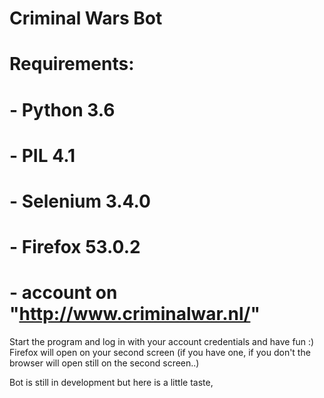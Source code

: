 # Criminal Wars Bot

# Requirements:
# - Python 3.6
# - PIL 4.1
# - Selenium 3.4.0
# - Firefox 53.0.2
# - account on "http://www.criminalwar.nl/"

Start the program and log in with your account credentials and have fun :)
Firefox will open on your second screen (if you have one, if you don't the browser will open still on the second screen..)

Bot is still in development but here is a little taste,